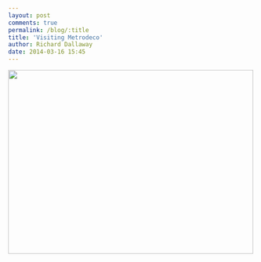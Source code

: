 ```yaml
---
layout: post
comments: true
permalink: /blog/:title
title: 'Visiting Metrodeco'
author: Richard Dallaway
date: 2014-03-16 15:45
---
```


<div><a href="//static.skitters.dallaway.com/tp_IMG_20140316_154042.jpg"><img src="//static.skitters.dallaway.com/tp_thumb_IMG_20140316_154042.jpg" width="500" height="375"/></a></div>


  
      
